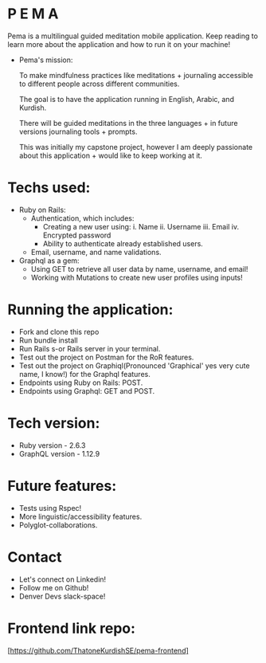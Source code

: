 # P E M A 

Pema is a multilingual guided meditation mobile application. Keep reading to learn more about the application and how to run it on your machine!

* Pema's mission:

    To make mindfulness practices like meditations + journaling accessible to different
    people across different communities.

    The goal is to have the application running in English, Arabic, and Kurdish.

    There will be guided meditations in the three languages + in future versions journaling tools + prompts.

    This was initially my capstone project, however I am deeply passionate about this application + would like to keep working at it.

# Techs used:

- Ruby on Rails:
    - Authentication, which includes:
        - Creating a new user using:
            i. Name
            ii. Username
            iii. Email
            iv. Encrypted password
        - Ability to  authenticate already established users.
    - Email, username, and name validations.
- Graphql as a gem:
    - Using GET to retrieve all user data by name, username, and email!
    - Working with Mutations to create new user profiles using inputs!


# Running the application:

- Fork and clone this repo
- Run bundle install
- Run Rails s-or Rails server in your terminal.
- Test out the project on Postman for the RoR features.
- Test out the project on Graphiql(Pronounced 'Graphical' yes very cute name, I know!) for the Graphql features.
- Endpoints using Ruby on Rails: POST.
- Endpoints using Graphql: GET and POST.


# Tech version:
 
 - Ruby version - 2.6.3
 - GraphQL version - 1.12.9 

# Future features:
 
 - Tests using Rspec!
 - More linguistic/accessibility features.
 - Polyglot-collaborations.

# Contact
 
 - Let's connect on Linkedin!
 - Follow me on Github!
 - Denver Devs slack-space!
 

# Frontend link repo:
[https://github.com/ThatoneKurdishSE/pema-frontend]
